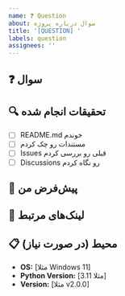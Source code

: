 ```yaml
---
name: ❓ Question
about: سوال درباره پروژه
title: '[QUESTION] '
labels: question
assignees: ''
---
```


## ❓ سوال

<!-- سوالت رو واضح بپرس -->

## 🔍 تحقیقات انجام شده

<!-- قبل از پرسیدن، کجاها رو چک کردی؟ -->

- [ ] README.md خوندم
- [ ] مستندات رو چک کردم
- [ ] Issues قبلی رو بررسی کردم
- [ ] Discussions رو نگاه کردم

## 💭 پیش‌فرض من

<!-- فکر می‌کنی جواب چیه؟ چرا؟ -->

## 🔗 لینک‌های مرتبط

<!-- اگر لینک یا مرجعی داری که مرتبطه، بذار -->

## 📋 محیط (در صورت نیاز)

- **OS:** [مثلا Windows 11]
- **Python Version:** [مثلا 3.11]
- **Version:** [مثلا v2.0.0]


